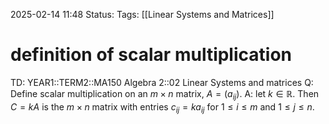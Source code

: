 2025-02-14 11:48
Status: 
Tags: [[Linear Systems and Matrices]]
# definition of scalar multiplication

TD: YEAR1::TERM2::MA150 Algebra 2::02 Linear Systems and matrices 
Q: Define scalar multiplication on an $m \times n$ matrix,  $A = (a_{ij})$.
A: let $k \in \mathbb{R}$. Then $C = kA$ is the $m \times n$ matrix with entries
$c_{ij} = k a_{ij}$ for $1 \leq i \leq m$ and $1 \leq j \leq n$.
<!--ID: 1739534624189-->
